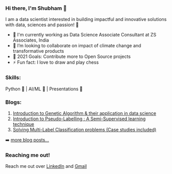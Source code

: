 ### Hi there, I'm Shubham 👋

I am a data scientist interested in building impactful and innovative solutions with data, sciences and passion! 🐣

- 🔭 I'm currently working as Data Science Associate Consultant at ZS Associates, India
- 👯 I’m looking to collaborate on impact of climate change and transformative products
- 🥅 2021 Goals: Contribute more to Open Source projects
- ⚡ Fun fact: I love to draw and play chess

### Skills:

Python 🐍 | AI/ML 🤖 | Presentations 🕺

### Blogs:

1. [Introduction to Genetic Algorithm & their application in data science](https://www.analyticsvidhya.com/blog/2017/07/introduction-to-genetic-algorithm/)
2. [Introduction to Pseudo-Labelling : A Semi-Supervised learning technique](https://www.analyticsvidhya.com/blog/2017/09/pseudo-labelling-semi-supervised-learning-technique/)
3. [Solving Multi-Label Classification problems (Case studies included)](https://www.analyticsvidhya.com/blog/2017/08/introduction-to-multi-label-classification/)

➡️ [more blog posts...](https://www.analyticsvidhya.com/blog/author/shubham-jain/)

### Reaching me out!
Reach me out over [LinkedIn](https://www.linkedin.com/in/shubham-jain-25a104108/) and [Gmail](mailto:shubham.d.jain@gmail.com)